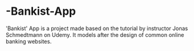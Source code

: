# -Bankist-App
'Bankist' App  is a project made based on the tutorial by instructor Jonas Schmedtmann on Udemy. It models after the design of common online banking websites. 
